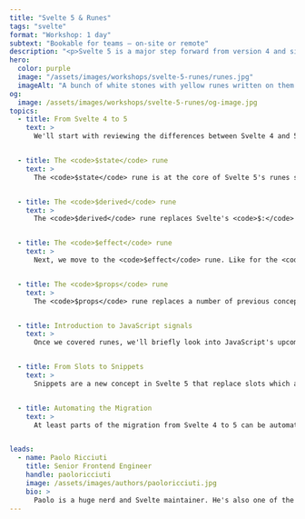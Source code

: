 ```yaml
---
title: "Svelte 5 & Runes"
tags: "svelte"
format: "Workshop: 1 day"
subtext: "Bookable for teams – on-site or remote"
description: "<p>Svelte 5 is a major step forward from version 4 and simplifies how Svelte applications are written. Concepts like snippets and runes, Svelte 5's new set of primitives for controlling reactivity, will replace a number of current concepts that will no longer by required with runes. Yet, as these concept are newly introduced, developers need to learn and them before they can leverage them. This workshop serves as an introduction to Svelte 5's new concepts, as well as a hands-on guide to migrating from old patterns to Svelte 5 and runes.</p>"
hero:
  color: purple
  image: "/assets/images/workshops/svelte-5-runes/runes.jpg"
  imageAlt: "A bunch of white stones with yellow runes written on them lying on a grey surface"
og:
  image: /assets/images/workshops/svelte-5-runes/og-image.jpg
topics:
  - title: From Svelte 4 to 5
    text: >
      We'll start with reviewing the differences between Svelte 4 and 5 before looking into the main changes in more detail.


  - title: The <code>$state</code> rune
    text: >
      The <code>$state</code> rune is at the core of Svelte 5's runes system so we start with that. We'll cover it's core behavior and implement some examples together.


  - title: The <code>$derived</code> rune
    text: >
      The <code>$derived</code> rune replaces Svelte's <code>$:</code> syntax. We'll look into how the rune works, subtle differences to <code>$:</code>, as well as how to migrate to it for typical scenarios.


  - title: The <code>$effect</code> rune
    text: >
      Next, we move to the <code>$effect</code> rune. Like for the <code>$state</code> rune, we'll implement some examples and talk about typical use cases.


  - title: The <code>$props</code> rune
    text: >
      The <code>$props</code> rune replaces a number of previous concepts around declaring, and receiving properties in components. We'll look into how the rune works as well as how to migrate to it for typical scenarios.


  - title: Introduction to JavaScript signals
    text: >
      Once we covered runes, we'll briefly look into JavaScript's upcoming <a href="https://github.com/tc39/proposal-signals">signals primitive</a> which runes are based on. We'll cover the fundamentals of signals and how they might eventually establish a cross-framework reactivity primitive.


  - title: From Slots to Snippets
    text: >
      Snippets are a new concept in Svelte 5 that replace slots which are less powerful and flexible. We'll look into how snippets work, what new patterns they enable, and how to migrate from slots to snippets.


  - title: Automating the Migration
    text: >
      At least parts of the migration from Svelte 4 to 5 can be automated. We'll look into how that works, what to be aware of, and how to resolve situations where automatic migration fails.


leads:
  - name: Paolo Ricciuti
    title: Senior Frontend Engineer
    handle: paoloricciuti
    image: /assets/images/authors/paoloricciuti.jpg
    bio: >
      Paolo is a huge nerd and Svelte maintainer. He's also one of the creators of <a href="https://sveltelab.dev">sveltelab.dev</a> - a REPL for SvelteKit.
---
```


<!--break-->
